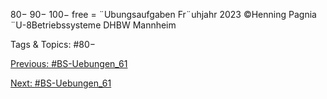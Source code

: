 80−
90−
100−
free =
¨Ubungsaufgaben Fr¨uhjahr 2023 ©Henning Pagnia ¨U-8Betriebssysteme DHBW Mannheim

   Tags & Topics:
   #80−

[Previous: #BS-Uebungen_61](BS-Uebungen_61.md)

[Next: #BS-Uebungen_61](BS-Uebungen_61.md)